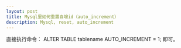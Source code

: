 ```yaml
---
layout: post
title: Mysql里如何重置自增id（auto_increment）
description: Mysql, reset, auto_increment
---
```

直接执行命令：
    ALTER TABLE tablename AUTO_INCREMENT = 1;
即可。
